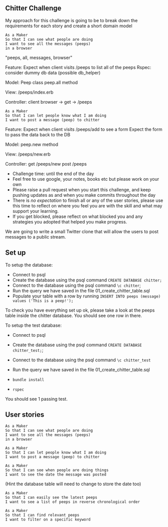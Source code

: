 ## Chitter Challenge

My approach for this challenge is going to be to break down the requirements for each story and create a short domain model

```
As a Maker
So that I can see what people are doing
I want to see all the messages (peeps)
in a browser
```
"peeps, all, messages, browser"

Feature: Expect when client visits /peeps to list all of the peeps
Rspec: consider dummy db data (possible db_helper)

Model:
Peep class
peep.all method

View:
/peeps/index.erb

Controller:
client browser -> get -> /peeps

```
As a Maker
So that I can let people know what I am doing  
I want to post a message (peep) to chitter
```
Feature: Expect when client visits /peeps/add to see a form
Expect the form to pass the data back to the DB

Model:
peep.new method

View:
/peeps/new.erb

Controller:
get /peeps/new
post /peeps

* Challenge time: until the end of the day
* Feel free to use google, your notes, books etc but please work on your own
* Please raise a pull request when you start this challenge, and keep pushing updates as and when you make commits throughout the day
* There is _no expectation_ to finish all or any of the user stories, please use this time to reflect on where you feel you are with the skill and what may support your learning.
* If you get blocked, please reflect on what blocked you and any strategies you adopted that helped you make progress.

We are going to write a small Twitter clone that will allow the users to post messages to a public stream.

## Set up

To setup the database:

* Connect to psql
* Create the database using the psql command `CREATE DATABASE chitter;`
* Connect to the database using the psql command `\c chitter`;
* Run the query we have saved in the file 01_create_chitter_table.sql
* Populate your table with a row by running `INSERT INTO peeps (message) values ('This is a peep!');`

To check you have everything set up ok, please take a look at the peeps table inside the chitter database. You should see one row in there.  

To setup the test database:
* Connect to psql
* Create the database using the psql
command `CREATE DATABASE chitter_test;`;
* Connect to the database using the psql command `\c chitter_test`
* Run the query we have saved in the file 01_create_chitter_table.sql

* `bundle install`
* `rspec`

You should see 1 passing test.

## User stories

```
As a Maker
So that I can see what people are doing
I want to see all the messages (peeps)
in a browser
```

```
As a Maker
So that I can let people know what I am doing  
I want to post a message (peep) to chitter
```

```
As a Maker
So that I can see when people are doing things
I want to see the date the message was posted
```
(Hint the database table will need to change to store the date too)

```
As a Maker
So that I can easily see the latest peeps
I want to see a list of peeps in reverse chronological order
```
```
As a Maker
So that I can find relevant peeps
I want to filter on a specific keyword
```
